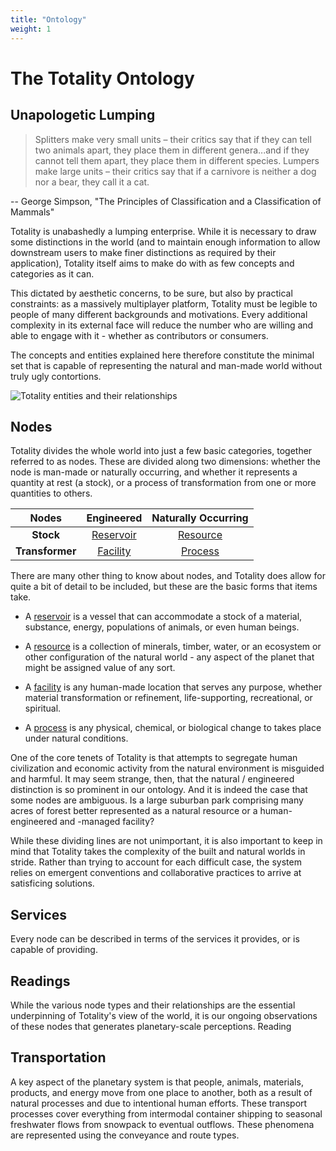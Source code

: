 ```yaml
---
title: "Ontology"
weight: 1
---
```


# The Totality Ontology

## Unapologetic Lumping

> Splitters make very small units – their critics say that if they can tell two animals apart, they place them in different genera...and if they cannot tell them apart, they place them in different species. Lumpers make large units – their critics say that if a carnivore is neither a dog nor a bear, they call it a cat.

-- George Simpson, "The Principles of Classification and a Classification of Mammals"

Totality is unabashedly a lumping enterprise. While it is necessary to draw some distinctions in the world (and to maintain enough information to allow downstream users to make finer distinctions as required by their application), Totality itself aims to make do with as few concepts and categories as it can. 

This dictated by aesthetic concerns, to be sure, but also by practical constraints: as a massively multiplayer platform, Totality must be legible to people of many different backgrounds and motivations. Every additional complexity in its external face will reduce the number who are willing and able to engage with it - whether as contributors or consumers.

The concepts and entities explained here therefore constitute the minimal set that is capable of representing the natural and man-made world without truly ugly contortions.

![Totality entities and their relationships](/img/Totality_ERD.png)

## Nodes

Totality divides the whole world into just a few basic categories, together referred to as nodes. These are divided along two dimensions: whether the node is man-made or naturally occurring, and whether it represents a quantity at rest (a stock), or a process of transformation from one or more quantities to others.

Nodes | Engineered | Naturally Occurring
:---: | :---: | :---:
**Stock** | [Reservoir](/docs/concepts/ontology/reservoir) | [Resource](/docs/concepts/ontology/resource)
**Transformer** | [Facility](/docs/concepts/ontology/facility) | [Process](/docs/concepts/ontology/process)

There are many other thing to know about nodes, and Totality does allow for quite a bit of detail to be included, but these are the basic forms that items take.

- A [reservoir](reservoir) is a vessel that can accommodate a stock of a material, substance, energy, populations of animals, or even human beings.

- A [resource](resource) is a collection of minerals, timber, water, or an ecosystem or other configuration of the natural world - any aspect of the planet that might be assigned value of any sort.

- A [facility](facility) is any human-made location that serves any purpose, whether material transformation or refinement, life-supporting, recreational, or spiritual.

- A [process](process) is any physical, chemical, or biological change to takes place under natural conditions.

One of the core tenets of Totality is that attempts to segregate human civilization and economic activity from the natural environment is misguided and harmful. It may seem strange, then, that the natural / engineered distinction is so prominent in our ontology. And it is indeed the case that some nodes are ambiguous. Is a large suburban park comprising many acres of forest better represented as a natural resource or a human-engineered and -managed facility?

While these dividing lines are not unimportant, it is also important to keep in mind that Totality takes the complexity of the built and natural worlds in stride. Rather than trying to account for each difficult case, the system relies on emergent conventions and collaborative practices to arrive at satisficing solutions.

## Services

Every node can be described in terms of the services it provides, or is capable of providing. 

## Readings

While the various node types and their relationships are the essential underpinning of Totality's view of the world, it is our ongoing observations of these nodes that generates planetary-scale perceptions. Reading

## Transportation

A key aspect of the planetary system is that people, animals, materials, products, and energy move from one place to another, both as a result of natural processes and due to intentional human efforts. These transport processes cover everything from intermodal container shipping to seasonal freshwater flows from snowpack to eventual outflows. These phenomena are represented using the conveyance and route types.
